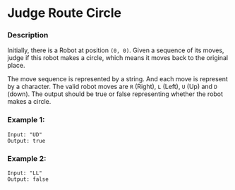 # Judge Route Circle

### Description
Initially, there is a Robot at position `(0, 0)`. Given a sequence of its moves, judge if this robot makes a circle, which means it moves back to the original place.

The move sequence is represented by a string. And each move is represent by a character. The valid robot moves are `R` (Right), `L` (Left), `U` (Up) and `D` (down). The output should be true or false representing whether the robot makes a circle.

### Example 1:
```
Input: "UD"
Output: true
```

### Example 2:
```
Input: "LL"
Output: false
```
